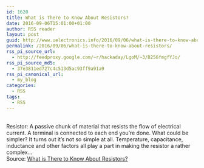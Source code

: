 ```yaml
---
id: 1620
title: What is There to Know About Resistors?
date: 2016-09-06T15:01:00+01:00
author: RSS reader
layout: post
guid: http://www.uelectronics.info/2016/09/06/what-is-there-to-know-about-resistors/
permalink: /2016/09/06/what-is-there-to-know-about-resistors/
rss_pi_source_url:
  - http://feedproxy.google.com/~r/hackaday/LgoM/~3/B256fmgfYJo/
rss_pi_source_md5:
  - 37e3811ed727c4c513d5ac93ff9a91a9
rss_pi_canonical_url:
  - my_blog
categories:
  - RSS
tags:
  - RSS
---
```

&#013;  
Resistor: A passive chunk of material that resists the flow of electrical current. A terminal is connected to each end you’re done. What could be simpler? It turns out it’s not so simple at all. Temperature, capacitance, inductance and other factors all play a part in making the resistor a rather complex…&#013;  
Source: <a href="http://feedproxy.google.com/~r/hackaday/LgoM/~3/B256fmgfYJo/" target="_blank">What is There to Know About Resistors?</a>